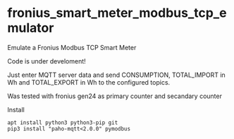 # fronius_smart_meter_modbus_tcp_emulator
Emulate a Fronius  Modbus TCP Smart Meter 

Code is under develoment!

Just enter MQTT server data and send CONSUMPTION, TOTAL_IMPORT in Wh and TOTAL_EXPORT in Wh to the configured topics.

Was tested with fronius gen24 as primary counter and secandary counter

Install
```
apt install python3 python3-pip git
pip3 install "paho-mqtt<2.0.0" pymodbus
```
